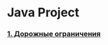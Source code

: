 # Java Project

### [1. Дорожные ограничения](https://github.com/Yandolav/javaProjects/tree/main/RoadRestrictions)
